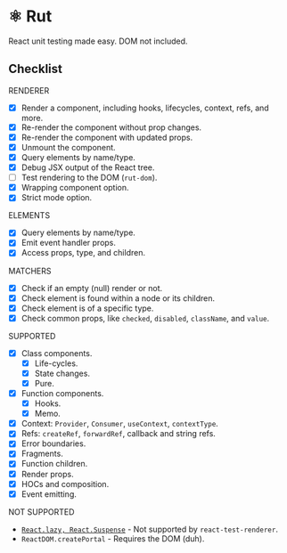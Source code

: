 # ⚛️ Rut

React unit testing made easy. DOM not included.

## Checklist

RENDERER

- [x] Render a component, including hooks, lifecycles, context, refs, and more.
- [x] Re-render the component without prop changes.
- [x] Re-render the component with updated props.
- [x] Unmount the component.
- [x] Query elements by name/type.
- [x] Debug JSX output of the React tree.
- [ ] Test rendering to the DOM (`rut-dom`).
- [x] Wrapping component option.
- [x] Strict mode option.

ELEMENTS

- [x] Query elements by name/type.
- [x] Emit event handler props.
- [x] Access props, type, and children.

MATCHERS

- [x] Check if an empty (null) render or not.
- [x] Check element is found within a node or its children.
- [x] Check element is of a specific type.
- [x] Check common props, like `checked`, `disabled`, `className`, and `value`.

SUPPORTED

- [x] Class components.
  - [x] Life-cycles.
  - [x] State changes.
  - [x] Pure.
- [x] Function components.
  - [x] Hooks.
  - [x] Memo.
- [x] Context: `Provider`, `Consumer`, `useContext`, `contextType`.
- [x] Refs: `createRef`, `forwardRef`, callback and string refs.
- [x] Error boundaries.
- [x] Fragments.
- [x] Function children.
- [x] Render props.
- [x] HOCs and composition.
- [x] Event emitting.

NOT SUPPORTED

- [`React.lazy, React.Suspense`](https://github.com/facebook/react/issues/14170) - Not supported by
  `react-test-renderer`.
- `ReactDOM.createPortal` - Requires the DOM (duh).
